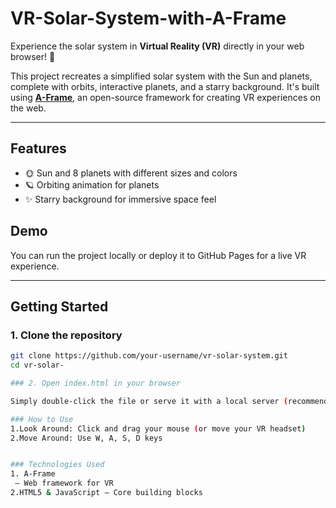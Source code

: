 # VR-Solar-System-with-A-Frame

Experience the solar system in **Virtual Reality (VR)** directly in your web browser! 🌌  

This project recreates a simplified solar system with the Sun and planets, complete with orbits, interactive planets, and a starry background. It's built using **[A-Frame](https://aframe.io/)**, an open-source framework for creating VR experiences on the web.

---

## Features

- 🌞 Sun and 8 planets with different sizes and colors  
- 🪐 Orbiting animation for planets  
- ✨ Starry background for immersive space feel  

## Demo

You can run the project locally or deploy it to GitHub Pages for a live VR experience.

---

## Getting Started

### 1. Clone the repository

```bash
git clone https://github.com/your-username/vr-solar-system.git
cd vr-solar-

### 2. Open index.html in your browser

Simply double-click the file or serve it with a local server (recommended for some browsers): 

### How to Use
1.Look Around: Click and drag your mouse (or move your VR headset)
2.Move Around: Use W, A, S, D keys


### Technologies Used
1. A-Frame
 – Web framework for VR
2.HTML5 & JavaScript – Core building blocks
